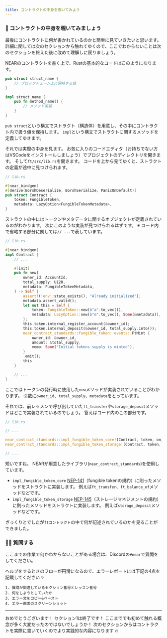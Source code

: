 ```yaml
---
title: コントラクトの中身を覗いてみよう
---
```

### 👀 コントラクトの中身を覗いてみましょう

最後にコントラクトに何が書かれているのかと簡単に見ていきたいと思います。
詳細に関しては次のセクションから触れてゆくので、ここでわからないことは次のセクションを終えた後に改めて理解しに戻りましょう。

NEARのコントラクトを書く上で、Rustの基本的なコードはこのようになります。

```rust
pub struct struct_name {
	// ブロックチェーン上に保持する値
}

impl struct_name {
    pub fn method_name() {
		// メソッド実装
    }
}
```

`pub struct`という構文でストラクト（構造体）を用意し、その中にコントラクト内で扱う値を保持します。
`impl`という構文でストラクトに関するメソッドを定義してゆきます。

それでは実際の中身を見ます。
お気に入りのコードエディタ（お持ちでない方はVSCodeをインストールしましょう）でプロジェクトのディレクトリを開きます。
そして`ft/src/lib.rs`を開きます。
コードを上から見てゆくと、ストラクトの定義が途中に見つけられます。

```rust
// lib.rs

#[near_bindgen]
#[derive(BorshDeserialize, BorshSerialize, PanicOnDefault)]
pub struct Contract {
    token: FungibleToken,
    metadata: LazyOption<FungibleTokenMetadata>,
}
```

ストラクトの中にはトークンやメタデータに関するオブジェクトが定義されているのがわかります。
次にこのような実装が見つけられるはずです。
※ コード内で省略する部分に関しては`// ...`で表しています。

```rust
// lib.rs

#[near_bindgen]
impl Contract {
	// ...

    #[init]
    pub fn new(
        owner_id: AccountId,
        total_supply: U128,
        metadata: FungibleTokenMetadata,
    ) -> Self {
        assert!(!env::state_exists(), "Already initialized");
        metadata.assert_valid();
        let mut this = Self {
            token: FungibleToken::new(b"a".to_vec()),
            metadata: LazyOption::new(b"m".to_vec(), Some(&metadata)),
        };
        this.token.internal_register_account(&owner_id);
        this.token.internal_deposit(&owner_id, total_supply.into());
        near_contract_standards::fungible_token::events::FtMint {
            owner_id: &owner_id,
            amount: &total_supply,
            memo: Some("Initial tokens supply is minted"),
        }
        .emit();
        this
    }

	// ...
}
```

ここではトークンの発行時に使用した`new`メソッドが実装されていることがわかります。
引数に`owner_id`、`total_supply`、`metadata`をとっています。

それでは、前レッスンで呼び出していた`ft_transfer`や`storage_deposit`メソッドはどこで実装されているのでしょう。
答えはコード内のこの部分です。

```rust
// lib.rs

// ...

near_contract_standards::impl_fungible_token_core!(Contract, token, on_tokens_burned);
near_contract_standards::impl_fungible_token_storage!(Contract, token, on_account_closed);

// ...
```

短いですね。
NEARが用意したライブラリ(`near_contract_standards`)を使用しています。

- `impl_fungible_token_core`
  [NEP-141](https://nomicon.io/Standards/Tokens/FungibleToken/Core#reference-level-explanation)（fungible tokenの規約）に則ったメソッドをストラクトに実装します。
  例えば`ft_transfer`、`ft_balance_of`メソッドなどです。
- `impl_fungible_token_storage`
  [NEP-145](https://nomicon.io/Standards/StorageManagement)（ストレージマネジメントの規約）に則ったメソッドをストラクトに実装します。
  例えば`storage_deposit`メソッドなどです。

ざっくりとでしたが`ftコントラクト`の中で何が記述されているのかを見ることができました。

### 🙋‍♂️ 質問する

ここまでの作業で何かわからないことがある場合は、Discordの`#near`で質問をしてください。

ヘルプをするときのフローが円滑になるので、エラーレポートには下記の4点を記載してください ✨

```
1. 質問が関連しているセクション番号とレッスン番号
2. 何をしようとしていたか
3. エラー文をコピー&ペースト
4. エラー画面のスクリーンショット
```

---

おめでとうございます！
セクション1は終了です！
ここまででも初めて触れる概念が多く大変だったのではないでしょうか！
次のセクションからはコントラクトを実際に書いていくのでより実践的な内容になります 🔥


